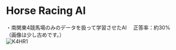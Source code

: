 # Horse Racing AI
・南関東4競馬場のみのデータを扱って学習させたAI
　正答率：約30%  
 （画像は少し古めです。）  
 ![K4HR1](https://user-images.githubusercontent.com/16487150/101105857-00765b80-3612-11eb-866f-f02e15a5f629.jpg)
